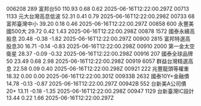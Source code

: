 006208	289	富邦台50	110.93	0.68	0.62	2025-06-16T12:22:00.297Z
00713	1133	元大台灣高息低波	52.31	0.41	0.79	2025-06-16T12:22:00.298Z
00733	68	富邦臺灣中小	39.20	0.18	0.46	2025-06-16T12:22:00.297Z
00858	600	永豐美國500大	29.72	0.42	1.43	2025-06-16T12:22:00.298Z
00878	1572	國泰永續高股息	20.48	-0.38	-1.82	2025-06-16T12:22:00.297Z
00900	2815	富邦特選高股息30	16.71	-0.14	-0.83	2025-06-16T12:22:00.298Z
00910	2000	第一金太空衛星	28.37	-0.09	-0.32	2025-06-16T12:22:00.298Z
00916	207	國泰全球品牌50	23.49	0.68	2.98	2025-06-16T12:22:00.298Z
00919	6057	群益台灣精選高息	22.58	0.09	0.40	2025-06-16T12:22:00.298Z
00921	222	兆豐龍頭等權重	18.32	0.00	0.00	2025-06-16T12:22:00.301Z
00933B	2632	國泰10Y+金融債	14.78	-0.13	-0.87	2025-06-16T12:22:00.297Z
00942B	552	台新美A公司債20+	13.11	-0.18	-1.35	2025-06-16T12:22:00.298Z
00947	1129	台新臺灣IC設計	13.44	0.22	1.66	2025-06-16T12:22:00.297Z